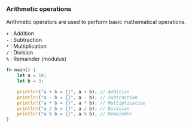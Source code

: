 ### Arithmetic operations

Arithmetic operators are used to perform basic mathematical operations.

`+` : Addition<br/>
`-` : Subtraction<br/>
`*` : Multiplication<br/>
`/` : Division<br/>
`%` : Remainder (modulus)<br/>

```rust
fn main() {
    let a = 10;
    let b = 3;

    println!("a + b = {}", a + b); // Addition
    println!("a - b = {}", a - b); // Subtraction
    println!("a * b = {}", a * b); // Multiplication
    println!("a / b = {}", a / b); // Division
    println!("a % b = {}", a % b); // Remainder
}
```
